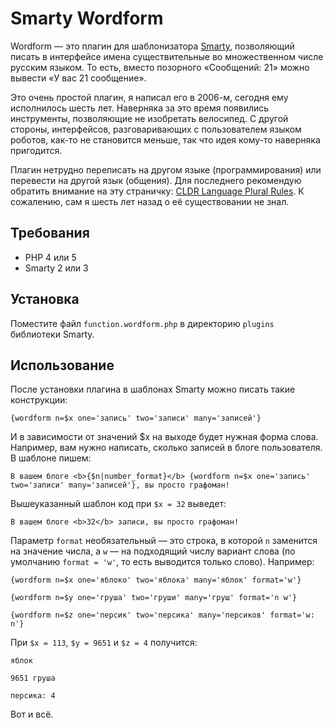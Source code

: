 Smarty Wordform
===============

Wordform — это плагин для шаблонизатора [Smarty](http://www.smarty.net/), позволяющий писать в интерфейсе имена существительные во множественном числе русским языком. То есть, вместо позорного «Сообщений: 21» можно вывести «У вас 21 сообщение».

Это очень простой плагин, я написал его в 2006-м, сегодня ему исполнилось шесть лет. Наверняка за это время появились инструменты, позволяющие не изобретать велосипед. С другой стороны, интерфейсов, разговаривающих с пользователем языком роботов, как-то не становится меньше, так что идея кому-то наверняка пригодится.

Плагин нетрудно переписать на другом языке (программирования) или перевести на другой язык (общения). Для последнего рекомендую обратить внимание на эту страничку: [CLDR Language Plural Rules](http://unicode.org/repos/cldr-tmp/trunk/diff/supplemental/language_plural_rules.html). К сожалению, сам я шесть лет назад о её существовании не знал.

Требования
----------

*   PHP 4 или 5
*   Smarty 2 или 3

Установка
---------

Поместите файл `function.wordform.php` в директорию `plugins` библиотеки Smarty.

Использование
-------------

После установки плагина в шаблонах Smarty можно писать такие конструкции:

    {wordform n=$x one='запись' two='записи' many='записей'} 

И в зависимости от значений $x на выходе будет нужная форма слова. Например, вам нужно написать, сколько записей в блоге пользователя. В шаблоне пишем:

    В вашем блоге <b>{$n|number_format}</b> {wordform n=$x one='запись' two='записи' many='записей'}, вы просто графоман!

Вышеуказанный шаблон код при `$x = 32` выведет:

    В вашем блоге <b>32</b> записи, вы просто графоман!

Параметр `format` необязательный — это строка, в которой `n` заменится на значение числа, а `w` — на подходящий числу вариант слова (по умолчанию `format = 'w'`, то есть выводится только слово). Например:

    {wordform n=$x one='яблоко' two='яблока' many='яблок' format='w'}

    {wordform n=$y one='груша' two='груши' many='груш' format='n w'}

    {wordform n=$z one='персик' two='персика' many='персиков' format='w: n'}

При `$x = 113`, `$y = 9651` и `$z = 4` получится:
 
    яблок

    9651 груша

    персика: 4

Вот и всё.
